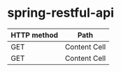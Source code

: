 # spring-restful-api

| HTTP method   | Path |
| ------------- | ------------- |
| GET           | Content Cell  |
| GET           | Content Cell  |
